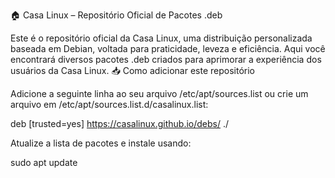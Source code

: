 🏠 Casa Linux – Repositório Oficial de Pacotes .deb

Este é o repositório oficial da Casa Linux, uma distribuição personalizada baseada em Debian, voltada para praticidade, leveza e eficiência. Aqui você encontrará diversos pacotes .deb criados para aprimorar a experiência dos usuários da Casa Linux.
📥 Como adicionar este repositório

Adicione a seguinte linha ao seu arquivo /etc/apt/sources.list ou crie um arquivo em /etc/apt/sources.list.d/casalinux.list:


deb [trusted=yes] https://casalinux.github.io/debs/ ./

Atualize a lista de pacotes e instale usando:

sudo apt update
